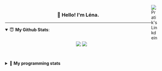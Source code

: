 <!--
<a href="https://twitter.com" target="_blank" rel="nofollow">
 <img align="right" alt="Pratik's Twitter" width="22px" src="https://cdn.jsdelivr.net/npm/simple-icons@v3/icons/twitter.svg" />
</a> 

-->
<a href="https://www.linkedin.com/in/lenagiacalone/" target="_blank" rel="nofollow">
 <img align="right" alt="Pratik's Linkdein" width="22px" src="https://cdn.jsdelivr.net/npm/simple-icons@v3/icons/linkedin.svg" />
</a>



<h3 align="center">👋 Hello! I'm Léna.</h3>

---

<!--
**lgiacalo/lgiacalo** is a ✨ _special_ ✨ repository because its `README.md` (this file) appears on your GitHub profile.

Here are some ideas to get you started:

- 🔭 I’m currently working on ...
- 🌱 I’m currently learning ...
- 👯 I’m looking to collaborate on ...
- 🤔 I’m looking for help with ...
- 💬 Ask me about ...
- 📫 How to reach me: ...
- 😄 Pronouns: ...
- ⚡ Fun fact: ...
-->

<details open>
 <summary> 😇 <b>My Github Stats</b>: </summary>
<br>
<p align = "center">
  <img src = "https://github-readme-stats.vercel.app/api?username=lgiacalo&show_icons=true&theme=nord" width="420">
  <img src = "https://github-readme-stats.vercel.app/api/top-langs/?username=lgiacalo&layout=compact&theme=nord">
</p>
 
<br>
<p align = "center">
  <imp src = "https://github-readme-stats.vercel.app/api/wakatime?username=lgiacalo&theme=nord">
</p>

</details>

<details>
 <summary>🤖 <b>My programming stats</b></summary>
 <br>
 
<!--START_SECTION:waka-->
![Lines of code](https://img.shields.io/badge/From%20Hello%20World%20I%27ve%20Written-956132%20lines%20of%20code-blue)

**🐱 My Github Data** 

> 🏆 660 Contributions in the Year 2021
 > 
> 📦 296.9 kB Used in Github's Storage 
 > 
> 🚫 Not Opted to Hire
 > 
> 📜 44 Public Repositories 
 > 
> 🔑 32 Private Repositories  
 > 
**I'm an Early 🐤** 

```text
🌞 Morning    227 commits    ████░░░░░░░░░░░░░░░░░░░░░   16.05% 
🌆 Daytime    560 commits    ██████████░░░░░░░░░░░░░░░   39.6% 
🌃 Evening    518 commits    █████████░░░░░░░░░░░░░░░░   36.63% 
🌙 Night      109 commits    ██░░░░░░░░░░░░░░░░░░░░░░░   7.71%

```
📅 **I'm Most Productive on Thursday** 

```text
Monday       206 commits    ███░░░░░░░░░░░░░░░░░░░░░░   14.57% 
Tuesday      162 commits    ██░░░░░░░░░░░░░░░░░░░░░░░   11.46% 
Wednesday    269 commits    ████░░░░░░░░░░░░░░░░░░░░░   19.02% 
Thursday     305 commits    █████░░░░░░░░░░░░░░░░░░░░   21.57% 
Friday       216 commits    ███░░░░░░░░░░░░░░░░░░░░░░   15.28% 
Saturday     90 commits     █░░░░░░░░░░░░░░░░░░░░░░░░   6.36% 
Sunday       166 commits    ███░░░░░░░░░░░░░░░░░░░░░░   11.74%

```


📊 **This Week I Spent My Time On** 

```text
⌚︎ Time Zone: Europe/Paris

💬 Programming Languages: 
JavaScript               28 hrs 31 mins      ██████████████████████░░░   89.74% 
Markdown                 1 hr 56 mins        █░░░░░░░░░░░░░░░░░░░░░░░░   6.08% 
JSON                     40 mins             ░░░░░░░░░░░░░░░░░░░░░░░░░   2.11% 
Other                    25 mins             ░░░░░░░░░░░░░░░░░░░░░░░░░   1.31% 
Blade Template           10 mins             ░░░░░░░░░░░░░░░░░░░░░░░░░   0.53%

🔥 Editors: 
VS Code                  31 hrs 46 mins      █████████████████████████   100.0%

🐱‍💻 Projects: 
pappers-engine           29 hrs 34 mins      ███████████████████████░░   93.04% 
works                    1 hr 56 mins        █░░░░░░░░░░░░░░░░░░░░░░░░   6.09% 
pappers                  14 mins             ░░░░░░░░░░░░░░░░░░░░░░░░░   0.78% 
pappers-importers        1 min               ░░░░░░░░░░░░░░░░░░░░░░░░░   0.08%

💻 Operating System: 
Mac                      31 hrs 46 mins      █████████████████████████   100.0%

```

**I Mostly Code in C** 

```text
C                        26 repos            ████████░░░░░░░░░░░░░░░░░   33.33% 
JavaScript               13 repos            ████░░░░░░░░░░░░░░░░░░░░░   16.67% 
HTML                     8 repos             ██░░░░░░░░░░░░░░░░░░░░░░░   10.26% 
Shell                    8 repos             ██░░░░░░░░░░░░░░░░░░░░░░░   10.26% 
C++                      4 repos             █░░░░░░░░░░░░░░░░░░░░░░░░   5.13%

```


**Timeline**

![Chart not found](https://raw.githubusercontent.com/lgiacalo/lgiacalo/main/charts/bar_graph.png) 


<!--END_SECTION:waka-->

</details>

